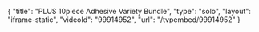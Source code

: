 {
    "title": "PLUS 10piece Adhesive Variety Bundle",
    "type": "solo",
    "layout": "iframe-static",
    "videoId": "99914952",
    "url": "\/tvpembed\/99914952"
}
